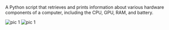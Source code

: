 A Python script that retrieves and prints information about various hardware components of a computer, including the CPU, GPU, RAM, and battery.

![pic 1](https://cdn.discordapp.com/attachments/423060660881063937/1062017523417092186/image.png)
![pic 1](https://cdn.discordapp.com/attachments/423060660881063937/1062017545172955226/image.png)
